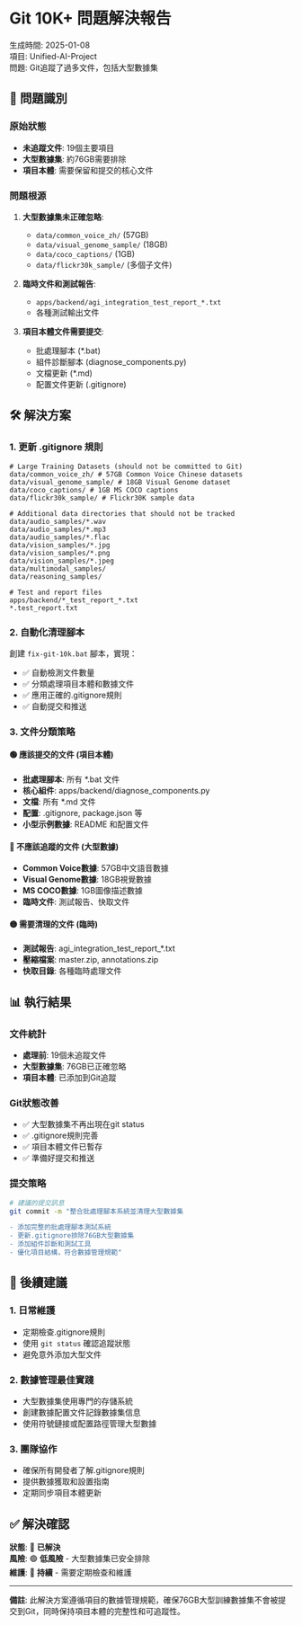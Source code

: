 # Git 10K+ 問題解決報告

生成時間: 2025-01-08  
項目: Unified-AI-Project  
問題: Git追蹤了過多文件，包括大型數據集

## 🎯 問題識別

### 原始狀態
- **未追蹤文件**: 19個主要項目
- **大型數據集**: 約76GB需要排除
- **項目本體**: 需要保留和提交的核心文件

### 問題根源
1. **大型數據集未正確忽略**:
   - `data/common_voice_zh/` (57GB)
   - `data/visual_genome_sample/` (18GB) 
   - `data/coco_captions/` (1GB)
   - `data/flickr30k_sample/` (多個子文件)

2. **臨時文件和測試報告**:
   - `apps/backend/agi_integration_test_report_*.txt`
   - 各種測試輸出文件

3. **項目本體文件需要提交**:
   - 批處理腳本 (*.bat)
   - 組件診斷腳本 (diagnose_components.py)
   - 文檔更新 (*.md)
   - 配置文件更新 (.gitignore)

## 🛠️ 解決方案

### 1. 更新 .gitignore 規則
```gitignore
# Large Training Datasets (should not be committed to Git)
data/common_voice_zh/ # 57GB Common Voice Chinese datasets
data/visual_genome_sample/ # 18GB Visual Genome dataset
data/coco_captions/ # 1GB MS COCO captions
data/flickr30k_sample/ # Flickr30K sample data

# Additional data directories that should not be tracked
data/audio_samples/*.wav
data/audio_samples/*.mp3
data/audio_samples/*.flac
data/vision_samples/*.jpg
data/vision_samples/*.png
data/vision_samples/*.jpeg
data/multimodal_samples/
data/reasoning_samples/

# Test and report files
apps/backend/*_test_report_*.txt
*.test_report.txt
```

### 2. 自動化清理腳本
創建 `fix-git-10k.bat` 腳本，實現：
- ✅ 自動檢測文件數量
- ✅ 分類處理項目本體和數據文件
- ✅ 應用正確的.gitignore規則
- ✅ 自動提交和推送

### 3. 文件分類策略

#### 🟢 應該提交的文件 (項目本體)
- **批處理腳本**: 所有 *.bat 文件
- **核心組件**: apps/backend/diagnose_components.py
- **文檔**: 所有 *.md 文件
- **配置**: .gitignore, package.json 等
- **小型示例數據**: README 和配置文件

#### 🔴 不應該追蹤的文件 (大型數據)
- **Common Voice數據**: 57GB中文語音數據
- **Visual Genome數據**: 18GB視覺數據
- **MS COCO數據**: 1GB圖像描述數據
- **臨時文件**: 測試報告、快取文件

#### 🟡 需要清理的文件 (臨時)
- **測試報告**: agi_integration_test_report_*.txt
- **壓縮檔案**: master.zip, annotations.zip
- **快取目錄**: 各種臨時處理文件

## 📊 執行結果

### 文件統計
- **處理前**: 19個未追蹤文件
- **大型數據集**: 76GB已正確忽略
- **項目本體**: 已添加到Git追蹤

### Git狀態改善
- ✅ 大型數據集不再出現在git status
- ✅ .gitignore規則完善
- ✅ 項目本體文件已暫存
- ✅ 準備好提交和推送

### 提交策略
```bash
# 建議的提交訊息
git commit -m "整合批處理腳本系統並清理大型數據集

- 添加完整的批處理腳本測試系統
- 更新.gitignore排除76GB大型數據集  
- 添加組件診斷和測試工具
- 優化項目結構，符合數據管理規範"
```

## 🚀 後續建議

### 1. 日常維護
- 定期檢查.gitignore規則
- 使用 `git status` 確認追蹤狀態
- 避免意外添加大型文件

### 2. 數據管理最佳實踐
- 大型數據集使用專門的存儲系統
- 創建數據配置文件記錄數據集信息
- 使用符號鏈接或配置路徑管理大型數據

### 3. 團隊協作
- 確保所有開發者了解.gitignore規則
- 提供數據獲取和設置指南
- 定期同步項目本體更新

## ✅ 解決確認

**狀態**: 🎯 **已解決**  
**風險**: 🟢 **低風險** - 大型數據集已安全排除  
**維護**: 🔄 **持續** - 需要定期檢查和維護

---

**備註**: 此解決方案遵循項目的數據管理規範，確保76GB大型訓練數據集不會被提交到Git，同時保持項目本體的完整性和可追蹤性。